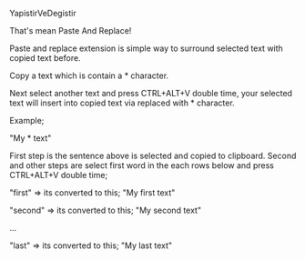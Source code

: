 ﻿<p>
    YapistirVeDegistir</p>
<p>
    That&#39;s mean Paste And Replace!</p>
<p>
    Paste and replace extension is simple way to surround selected text with copied text before.</p>
<p>
    Copy a text which is contain a * character.</p>
<p>
    Next select another text and press CTRL+ALT+V double time, your selected text will insert into copied text via replaced with * character.</p>
<p>
    Example;</p>
<p>
    &quot;My * text&quot;</p>
<p>
    First step is the sentence above is selected and copied to clipboard. Second and other steps are select first word in the each rows below and press CTRL+ALT+V double time;</p>
<p>
    &quot;first&quot; =&gt; its converted to this; &quot;My first text&quot;</p>
<p>
    &quot;second&quot; =&gt; its converted to this; &quot;My second text&quot;&nbsp;</p>
<p>
    ...</p>
<p>
    &quot;last&quot; =&gt; its converted to this; &quot;My last text&quot;&nbsp;&nbsp;</p>
